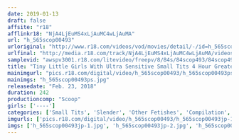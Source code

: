 ```yaml
---
date: 2019-01-13
draft: false
affsite: "r18"
afflinkr18: "NjA4LjEuMS4xLjAuMC4wLjAuMA"
url: "h_565scop00493"
urloriginal: "http://www.r18.com/videos/vod/movies/detail/-/id=h_565scop00493"
urlfinal: "http://media.r18.com/track/NjA4LjEuMS4xLjAuMC4wLjAuMA/videos/vod/movies/detail/-/id=h_565scop00493"
samplevid: "awspv3001.r18.com/litevideo/freepv/8/84s/84scop493/84scop493_dmb_w.mp4"
title: "Tiny Little Girls With Ultra Sensitive Small Tits 4 Hour Greatest Hits Collection"
mainimgurl: "pics.r18.com/digital/video/h_565scop00493/h_565scop00493ps.jpg"
mainimgs: "h_565scop00493ps.jpg"
releasedate: "Feb. 23, 2018"
duration: 242
productioncomp: "Scoop"
girls: ['----']
categories: ['Small Tits', 'Slender', 'Other Fetishes', 'Compilation', 'Over 4 Hours', 'Hi-Def']
imgurls: ['pics.r18.com/digital/video/h_565scop00493/h_565scop00493jp-1.jpg', 'pics.r18.com/digital/video/h_565scop00493/h_565scop00493jp-2.jpg', 'pics.r18.com/digital/video/h_565scop00493/h_565scop00493jp-3.jpg', 'pics.r18.com/digital/video/h_565scop00493/h_565scop00493jp-4.jpg', 'pics.r18.com/digital/video/h_565scop00493/h_565scop00493jp-5.jpg', 'pics.r18.com/digital/video/h_565scop00493/h_565scop00493jp-6.jpg', 'pics.r18.com/digital/video/h_565scop00493/h_565scop00493jp-7.jpg', 'pics.r18.com/digital/video/h_565scop00493/h_565scop00493jp-8.jpg', 'pics.r18.com/digital/video/h_565scop00493/h_565scop00493jp-9.jpg', 'pics.r18.com/digital/video/h_565scop00493/h_565scop00493jp-10.jpg', 'pics.r18.com/digital/video/h_565scop00493/h_565scop00493jp-11.jpg', 'pics.r18.com/digital/video/h_565scop00493/h_565scop00493jp-12.jpg', 'pics.r18.com/digital/video/h_565scop00493/h_565scop00493jp-13.jpg', 'pics.r18.com/digital/video/h_565scop00493/h_565scop00493jp-14.jpg', 'pics.r18.com/digital/video/h_565scop00493/h_565scop00493jp-15.jpg', 'pics.r18.com/digital/video/h_565scop00493/h_565scop00493jp-16.jpg', 'pics.r18.com/digital/video/h_565scop00493/h_565scop00493jp-17.jpg', 'pics.r18.com/digital/video/h_565scop00493/h_565scop00493jp-18.jpg', 'pics.r18.com/digital/video/h_565scop00493/h_565scop00493jp-19.jpg', 'pics.r18.com/digital/video/h_565scop00493/h_565scop00493jp-20.jpg']
imgs: ['h_565scop00493jp-1.jpg', 'h_565scop00493jp-2.jpg', 'h_565scop00493jp-3.jpg', 'h_565scop00493jp-4.jpg', 'h_565scop00493jp-5.jpg', 'h_565scop00493jp-6.jpg', 'h_565scop00493jp-7.jpg', 'h_565scop00493jp-8.jpg', 'h_565scop00493jp-9.jpg', 'h_565scop00493jp-10.jpg', 'h_565scop00493jp-11.jpg', 'h_565scop00493jp-12.jpg', 'h_565scop00493jp-13.jpg', 'h_565scop00493jp-14.jpg', 'h_565scop00493jp-15.jpg', 'h_565scop00493jp-16.jpg', 'h_565scop00493jp-17.jpg', 'h_565scop00493jp-18.jpg', 'h_565scop00493jp-19.jpg', 'h_565scop00493jp-20.jpg']
---
```

